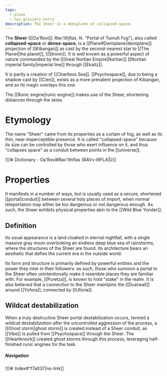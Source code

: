 ```yaml
---
tags:
  - plane
  - has_glossary_entry
description: The Sheer is a demiplane of collapsed-space.
---
```

The **Sheer** ([[Oa'Rovi]]: *Rav'ithflas*, lit. "Portal of Tumult Fog"), also called **collapsed-space** or **dense-space**, is a [[Plane#Demiplane|demiplane]] projection of [[Kibangan]] as cast by the second-nearest star to [[The Planet|the planet]], [[Stronn]]. It is well known as a powerful aspect of nature commanded by the [[Great Nortian Empire|Nortian]] [[Nortian imperial family|imperial line]] through [[Ekaitz]].

It is partly a creation of [[Chartless Sea]]. [[Psychospace]], due to being a shadow cast by [[Cien]], exists as a more prevalent projection of Kibangan, and so its magic overlays this one. 

The [[Runic engine|runic engine]] makes use of the Sheer, shortening distances through the skies.
# Etymology
The name "Sheer" came from its properties as a curtain of fog, as well as its thin, near-imperceptible presence. It is called "collapsed-space" because its size can be controlled by those who exert influence on it, and thus "collapses space" as a conduit between points in the [[universe]]. 

![[✼ Dictionary - Oa'Rovi#Rav'Ithflas {RAVv-IθFLAŠ}]]
# Properties 
It manifests in a number of ways, but is usually used as a secure, shortened [[portal|conduit]] between several holy places of import, when normal teleportation may either be too dangerous or not dangerous enough. As such, the Sheer exhibits physical properties akin to the [[Wild Blue Yonder]].

## Definition
Its usual appearance is a land cloaked in eternal nightfall, with a single massive gray moon overlooking an endless deep blue sea of rainstorms, where the structures of the Sheer are found. Its architecture bears an aesthetic that defies the current era in the outside world.

Its form and structure is primarily defined by powerful entities and the power they inter in their followers: as such, those who summon a portal to the Sheer often unintentionally make it resemble places they are familiar with. For example, [[Puretza]], is known to hold "stake" in the realm. It is also believed that a connection to the Sheer maintains the [[Dustwall]] around [[Yofora]], connected by [[Uforia]].

## Wildcat destabilization
When a truly destructive Sheer portal destabilization occurs, termed a *wildcat destabilization* after the uncontrolled aggression of the process, a [[Ghost storm|ghost storm]] is created instead of a Sheer conduit, as [[Vibe]] is pulled from [[Psychospace]] through the Sheer. The [[Heartknock]] created ghost storms through this process, leveraging half-finished runic engines for the task.

##### Navigation
![[✼ Index#^f7a037|no-link]]
